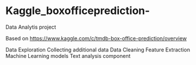 # Kaggle_boxofficeprediction-
Data Analytis project 

Based on https://www.kaggle.com/c/tmdb-box-office-prediction/overview

Data Exploration
Collecting additional data
Data Cleaning 
Feature Extraction
Machine Learning models
Text analysis component
